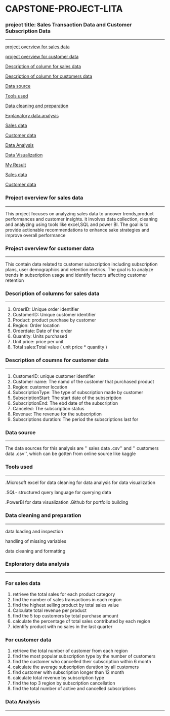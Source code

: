 # CAPSTONE-PROJECT-LITA

### project title: Sales Transaction Data and Customer Subscription Data
---
[project overview for sales data](#project-overview-for-sales-data)

[project overview for customer data](#project-overview-for-customer-data)

[Description of column for sales data](#Description-of-column-for-sales-data)

[Description of column for customers data](#Description-of-column-for-customers-data)

[Data source](#Data-source)

[Tools used](#Tools-used)

[Data cleaning and preparation](#Data-cleaning-and-preparation)

[Explanatory data analysis](#Explabatory-data-analysis)

[Sales data](#Sales-data)

[Customer data](#Customer-data)

[Data Analysis](#Data-Analysis)

[Data Visualization](#Data-Visualization)

[My Result](#My-result)

[Sales data](#Sales-data)

[Customer data](#Customer-data)

### Project overview for sales data
---
This project focuses on analyzing sales data to uncover trends,product performances and customer insights. it involves data collection, cleaning and analyzing using tools like excel,SQL and power BI. The goal is to provide actionable recommendations to enhance sake strategies and improve overall performance 

### Project overview for customer data
---
This contain data related to customer subscription including subscription plans, user demographics and retention metrics. The goal is to analyze trends in subscription usage and identify factors affecting customer retention 

### Description of columns for sales data
---
 1. OrderID: Unique order identifier
 2. CustomerID: Unique customer identifier 
 3. Product: product purchase by customer 
 4. Region: Order location
 5. Orderdate: Date of the order
 6. Quantity: Units purchased 
 7. Unit price: price per unit
 8. Total sales:Total value ( unit price * quantity )

### Description of coumns for customer data
---
 1. CustomerID: unique customer identifier
 2. Customer name: The namd of the customer that purchased product 
 3. Region: customer location 
 4. SubscriptionType: The type of subscription made by customer 
 5. SubscriptionStart: The start date of the subscription 
 6. SubscriptionEnd: The ebd date of the subscription 
 7. Canceled: The subscription status
 8. Revenue: The revenue for the subscription 
 9. Subscriptions duration: The period the subscriptions last for

### Data source
---
The data sources for this analysis are '' sales data .csv'' and '' customers data .csv'', which can be gotten from online source like kaggle

### Tools used 
---
.Microsoft excel
for data cleaning 
for data analysis 
for data visualization 

.SQL- structured query language 
for querying data

.PowerBI 
for data visualization 
.Github 
for portfolio building 

### Data cleaning and preparation 
---
data loading and inspection 

handling of missing variables 

data cleaning and formatting 

### Exploratory data analysis 
---
### For sales data
1. retrieve the total sales for each product category 
2. find the number of sales transactions in each region
3. find the highest selling product by total sales value
4. Calculate total revenue per product 
5. find the 5 top customers by total purchase amount
6. calculate the percentage of total sales contributed by each region
7. identify product with no sales in the last quarter 

### For customer data
1. retrieve the total number of customer from each region
2. find the most popular subscription type by the number of customers
3. find the customer who cancelled their subscription within 6 month
4. calculate the average subscription duration by all customers 
5. find customer with subscription longer than 12 month
6. calculate total revenue by subscription type
7. find the top 3 region by subscription cancellation 
8. find the total number of active and cancelled subscriptions 

### Data Analysis 
---
